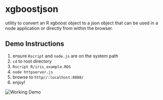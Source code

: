 # xgboostjson
utility to convert an R xgboost object to a json object that can be used in a node application or directly from within the browser.

## Demo Instructions
1. ensure `Rscript` and `node.js` are on the system path
2. `cd` to root directory
3. `Rscript R/iris_example.RDS`
4. `node httpserver.js`
5. browse to `http//:localhost:8080/`
6. enjoy!

![Working Demo](https://github.com/tonydifranco/xgboostjson/blob/master/img/demo.PNG?raw=true)
